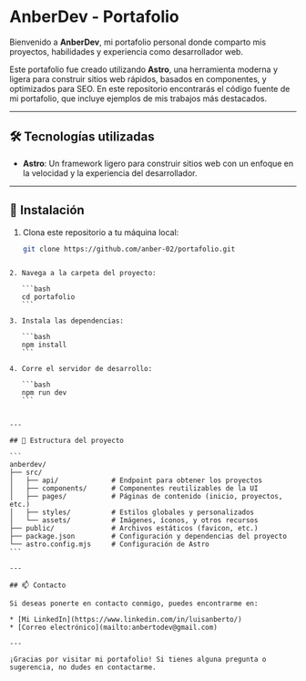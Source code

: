 
# AnberDev - Portafolio

Bienvenido a **AnberDev**, mi portafolio personal donde comparto mis proyectos, habilidades y experiencia como desarrollador web.

Este portafolio fue creado utilizando **Astro**, una herramienta moderna y ligera para construir sitios web rápidos, basados en componentes, y optimizados para SEO. En este repositorio encontrarás el código fuente de mi portafolio, que incluye ejemplos de mis trabajos más destacados.

---

## 🛠 Tecnologías utilizadas

- **Astro**: Un framework ligero para construir sitios web con un enfoque en la velocidad y la experiencia del desarrollador.

---

## 🚀 Instalación

1. Clona este repositorio a tu máquina local:
   ```bash
   git clone https://github.com/anber-02/portafolio.git
````

2. Navega a la carpeta del proyecto:

   ```bash
   cd portafolio
   ```

3. Instala las dependencias:

   ```bash
   npm install
   ```

4. Corre el servidor de desarrollo:

   ```bash
   npm run dev
   ```


---

## 📂 Estructura del proyecto

```
anberdev/
├── src/
│   ├── api/             # Endpoint para obtener los proyectos
│   ├── components/      # Componentes reutilizables de la UI
│   ├── pages/           # Páginas de contenido (inicio, proyectos, etc.)
│   ├── styles/          # Estilos globales y personalizados
│   └── assets/          # Imágenes, íconos, y otros recursos
├── public/              # Archivos estáticos (favicon, etc.)
├── package.json         # Configuración y dependencias del proyecto
└── astro.config.mjs     # Configuración de Astro
```

---

## 📫 Contacto

Si deseas ponerte en contacto conmigo, puedes encontrarme en:

* [Mi LinkedIn](https://www.linkedin.com/in/luisanberto/)
* [Correo electrónico](mailto:anbertodev@gmail.com)

---

¡Gracias por visitar mi portafolio! Si tienes alguna pregunta o sugerencia, no dudes en contactarme.
